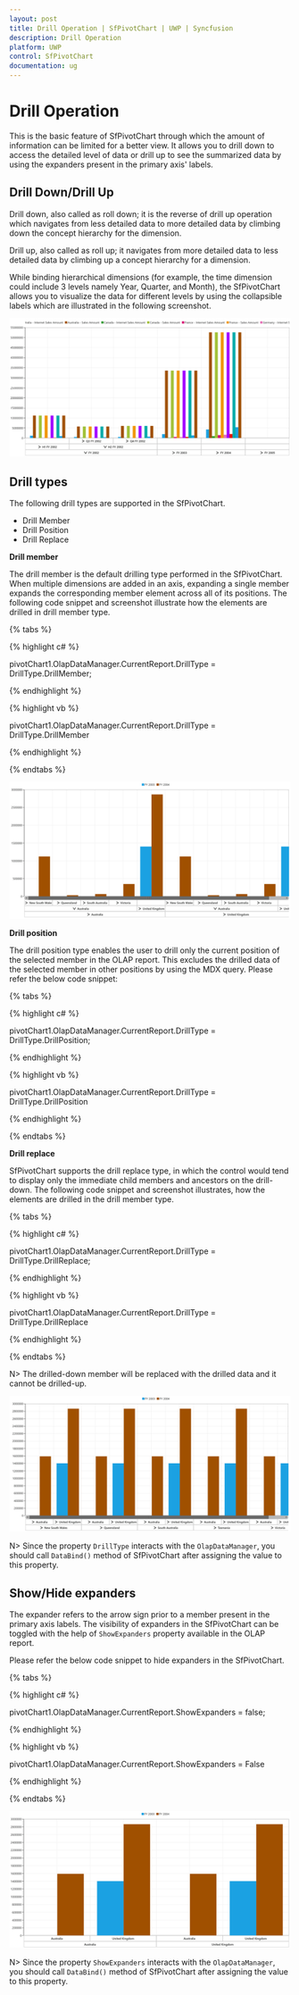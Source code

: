 ```yaml
---
layout: post
title: Drill Operation | SfPivotChart | UWP | Syncfusion
description: Drill Operation
platform: UWP
control: SfPivotChart
documentation: ug
---
```


# Drill Operation

This is the basic feature of SfPivotChart through which the amount of information can be limited for a better view. It allows you to drill down to access the detailed level of data or drill up to see the summarized data by using the expanders present in the primary axis' labels.

## Drill Down/Drill Up

Drill down, also called as roll down; it is the reverse of drill up operation which navigates from less detailed data to more detailed data by climbing down the concept hierarchy for the dimension.

Drill up, also called as roll up; it navigates from more detailed data to less detailed data by climbing up a concept hierarchy for a dimension.

While binding hierarchical dimensions (for example, the time dimension could include 3 levels namely Year, Quarter, and Month), the SfPivotChart allows you to visualize the data for different levels by using the collapsible labels which are illustrated in the following screenshot.

![](Drill-Operation_images/Drill-operation.png)

## Drill types

The following drill types are supported in the SfPivotChart.

* Drill Member
* Drill Position
* Drill Replace

**Drill member**

The drill member is the default drilling type performed in the SfPivotChart. When multiple dimensions are added in an axis, expanding a single member expands the corresponding member element across all of its positions. The following code snippet and screenshot illustrate how the elements are drilled in drill member type.

{% tabs %}

{% highlight c# %}

pivotChart1.OlapDataManager.CurrentReport.DrillType = DrillType.DrillMember;

{% endhighlight %}

{% highlight vb %}

pivotChart1.OlapDataManager.CurrentReport.DrillType = DrillType.DrillMember

{% endhighlight %}

{% endtabs %}

![](Drill-Operation_images/Drill-member.png)

**Drill position**

The drill position type enables the user to drill only the current position of the selected member in the OLAP report. This excludes the drilled data of the selected member in other positions by using the MDX query. Please refer the below code snippet:

{% tabs %}

{% highlight c# %}

pivotChart1.OlapDataManager.CurrentReport.DrillType = DrillType.DrillPosition;

{% endhighlight %}

{% highlight vb %}

pivotChart1.OlapDataManager.CurrentReport.DrillType = DrillType.DrillPosition

{% endhighlight %}

{% endtabs %}

**Drill replace**

SfPivotChart supports the drill replace type, in which the control would tend to display only the immediate child members and ancestors on the drill-down. The following code snippet and screenshot illustrates, how the elements are drilled in the drill member type.

{% tabs %}

{% highlight c# %}

pivotChart1.OlapDataManager.CurrentReport.DrillType = DrillType.DrillReplace;

{% endhighlight %}

{% highlight vb %}

pivotChart1.OlapDataManager.CurrentReport.DrillType = DrillType.DrillReplace

{% endhighlight %}

{% endtabs %}

N> The drilled-down member will be replaced with the drilled data and it cannot be drilled-up.

![](Drill-Operation_images/Drill-replace.png)

N> Since the property `DrillType` interacts with the `OlapDataManager`, you should call `DataBind()` method of SfPivotChart after assigning the value to this property.

## Show/Hide expanders

The expander refers to the arrow sign prior to a member present in the primary axis labels. The visibility of expanders in the SfPivotChart can be toggled with the help of `ShowExpanders` property available in the OLAP report.

Please refer the below code snippet to hide expanders in the SfPivotChart.

{% tabs %}

{% highlight c# %}

pivotChart1.OlapDataManager.CurrentReport.ShowExpanders = false;

{% endhighlight %}

{% highlight vb %}

pivotChart1.OlapDataManager.CurrentReport.ShowExpanders = False

{% endhighlight %}

{% endtabs %}

![](Drill-Operation_images/Drill-operation-hide-expanders.png)

N> Since the property `ShowExpanders` interacts with the `OlapDataManager`, you should call `DataBind()` method of SfPivotChart after assigning the value to this property.